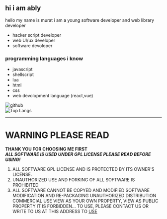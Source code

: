 ## hi i am ably 
hello my name is murat i am a young software developer and web library developer
  - hacker script developer
  - web UI/ux developer
  - software devoloper 
### programming languages i know
  - javascript
  - shellscript
  - lua
  - html
  - css
  - web devolopment language (react,vue)
  
  
![github](https://github-readme-stats.vercel.app/api?username=HACKERA316&show_icons=true&theme=tokyonight)       
![Top Langs](https://github-readme-stats.vercel.app/api/top-langs/?username=HACKERA316&layout=compact&theme=tokyonight)

---
# WARNING PLEASE READ
**THANK YOU FOR CHOOSING ME FIRST**<br>
_**ALL SOFTWARE IS USED UNDER GPL LICENSE PLEASE READ BEFORE USING!**_

  1. ALL SOFTWARE GPL LICENSE AND IS PROTECTED BY ITS OWNER'S LICENSE.
  2. UNAUTHORIZED USE AND FORKING OF ALL SOFTWARE IS PROHIBITED
  3. ALL SOFTWARE CANNOT BE COPYED AND MODIFIED SOFTWARE MODIFICATION AND RE-PACKAGING UNAUTHORIZED DISTRIBUTION COMMERCIAL USE VIEW AS YOUR OWN PROPERTY, VIEW AS PUBLIC      PROPERTY IT IS FORBIDDEN... TO USE, PLEASE CONTACT US OR WRITE TO US AT THIS ADDRESS TO [USE](https://github.com/HACKERA316/HACKERA316/discussions/categories/about-software-usage)
